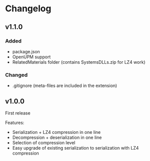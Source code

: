 # Changelog

## v1.1.0

### Added

- package.json
- OpenUPM support
- RelatedMaterials folder (contains SystemsDLLs.zip for LZ4 work)

### Changed

- .gitignore (meta-files are included in the extension)

## v1.0.0

First release

Features:

- Serialization + LZ4 compression in one line
- Decompression + deserialization in one line
- Selection of compression level
- Easy upgrade of existing serialization to serialization with LZ4 compression